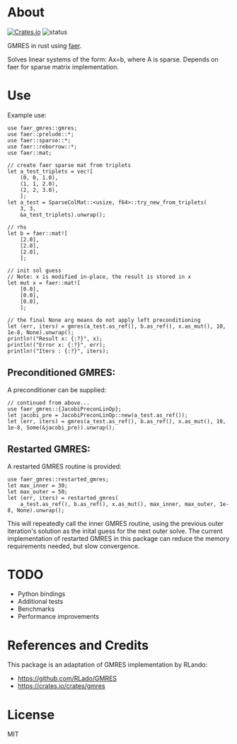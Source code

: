 About
=====

[![Crates.io](https://img.shields.io/crates/v/faer_gmres)](https://crates.io/crates/faer_gmres)
![status](https://github.com/wgurecky/faer-gmres/actions/workflows/rust.yml/badge.svg)

GMRES in rust using [faer](https://github.com/sarah-ek/faer-rs).

Solves linear systems of the form: Ax=b, where A is sparse.  Depends on faer for sparse matrix implementation.

Use
===

Example use:

    use faer_gmres::gmres;
    use faer::prelude::*;
    use faer::sparse::*;
    use faer::reborrow::*;
    use faer::mat;

    // create faer sparse mat from triplets
    let a_test_triplets = vec![
        (0, 0, 1.0),
        (1, 1, 2.0),
        (2, 2, 3.0),
        ];
    let a_test = SparseColMat::<usize, f64>::try_new_from_triplets(
        3, 3,
        &a_test_triplets).unwrap();

    // rhs
    let b = faer::mat![
        [2.0],
        [2.0],
        [2.0],
        ];

    // init sol guess
    // Note: x is modified in-place, the result is stored in x
    let mut x = faer::mat![
        [0.0],
        [0.0],
        [0.0],
        ];

    // the final None arg means do not apply left preconditioning
    let (err, iters) = gmres(a_test.as_ref(), b.as_ref(), x.as_mut(), 10, 1e-8, None).unwrap();
    println!("Result x: {:?}", x);
    println!("Error x: {:?}", err);
    println!("Iters : {:?}", iters);

## Preconditioned GMRES:

A preconditioner can be supplied:

    // continued from above...
    use faer_gmres::{JacobiPreconLinOp};
    let jacobi_pre = JacobiPreconLinOp::new(a_test.as_ref());
    let (err, iters) = gmres(a_test.as_ref(), b.as_ref(), x.as_mut(), 10, 1e-8, Some(&jacobi_pre)).unwrap();

## Restarted GMRES:

A restarted GMRES routine is provided:

    use faer_gmres::restarted_gmres;
    let max_inner = 30;
    let max_outer = 50;
    let (err, iters) = restarted_gmres(
        a_test.as_ref(), b.as_ref(), x.as_mut(), max_inner, max_outer, 1e-8, None).unwrap();

This will repeatedly call the inner GMRES routine, using the previous outer iteration's solution as the inital guess for the next outer solve.  The current implementation of restarted GMRES in this package can reduce the memory requirements needed, but slow convergence.

TODO
====

- Python bindings
- Additional tests
- Benchmarks
- Performance improvements


References and Credits
=======================

This package is an adaptation of GMRES implementation by RLando:

- https://github.com/RLado/GMRES
- https://crates.io/crates/gmres

License
=======

MIT
